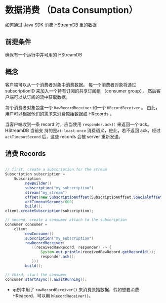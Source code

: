 # 数据消费 （Data Consumption）

如何通过 Java SDK 消费 HStreamDB 重的数据

## 前提条件

确保有一个运行中并可用的 HStreamDB

## 概念

客户端可以从一个消费者对象中消费数据。
每一个消费者对象将通过 subscriptionID 来加入一个持有订阅的共享订阅组 （consumer group），
然后客户端可以从订阅的流中获取数据。

每个消费者对象包含一个 `RawRecordReceiver` 和一个 `HRecordReceiver` 。
由此，用户可以根据他们的需求来消费原始数据或 HRecords 。

当客户端收到一条 record 时，应当使用 `responder.ack()` 来返回一个 ack。HStreamDB 当前支
持的是`at-least-once` 消费语义，应此，若不返回 ack，经过 `ackTimeoutSecond` 后，这些
records 会被 server 重新发送。

## 消费 Records

```java

// first, create a subscription for the stream
Subscription subscription =
    Subscription
        .newBuilder()
        .subscription("my_subscription")
        .stream("my_stream")
        .offset(new SubscriptionOffset(SubscriptionOffset.SpecialOffset.LATEST))
        .ackTimeoutSeconds(600)
        .build();
client.createSubscription(subscription);

// second, create a consumer attach to the subscription
Consumer consumer =
    client
        .newConsumer()
        .subscription("my_subscription")
        .rawRecordReceiver(
            ((receivedRawRecord, responder) -> {
                System.out.println(receivedRawRecord.getRecordId());
                responder.ack();
            }))
        .build();

// third, start the consumer
consumer.startAsync().awaitRunning();

```

- 示例中用了 `rawRecordReceiver()` 来消费原始数据，假如想要消费 HReacord，可以用 `hRecordReceiver()`。
